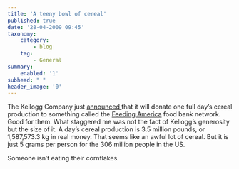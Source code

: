 ```yaml
---
title: 'A teeny bowl of cereal'
published: true
date: '28-04-2009 09:45'
taxonomy:
    category:
        - blog
    tag:
        - General
summary:
    enabled: '1'
subhead: " "
header_image: '0'
---
```


The Kellogg Company just [announced ](https://www.foodnavigator-usa.com/Article/2009/04/27/Kellogg-s-donates-one-day-s-cereal-production-to-food-banks)that it will donate one full day’s cereal production to something called the [Feeding America](https://feedingamerica.org/) food bank network. Good for them. What staggered me was not the fact of Kellogg’s generosity but the size of it. A day’s cereal production is 3.5 million pounds, or 1,587,573.3 kg in real money. That seems like an awful lot of cereal. But it is just 5 grams per person for the 306 million people in the US.

Someone isn’t eating their cornflakes.
